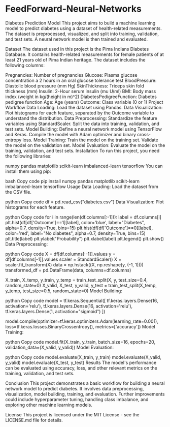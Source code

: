 # FeedForward-Neural-Networks
Diabetes Prediction Model
This project aims to build a machine learning model to predict diabetes using a dataset of health-related measurements. The dataset is preprocessed, visualized, and split into training, validation, and test sets. A neural network model is then trained and evaluated.

Dataset
The dataset used in this project is the Pima Indians Diabetes Database. It contains health-related measurements for female patients of at least 21 years old of Pima Indian heritage. The dataset includes the following columns:

Pregnancies: Number of pregnancies
Glucose: Plasma glucose concentration a 2 hours in an oral glucose tolerance test
BloodPressure: Diastolic blood pressure (mm Hg)
SkinThickness: Triceps skin fold thickness (mm)
Insulin: 2-Hour serum insulin (mu U/ml)
BMI: Body mass index (weight in kg/(height in m)^2)
DiabetesPedigreeFunction: Diabetes pedigree function
Age: Age (years)
Outcome: Class variable (0 or 1)
Project Workflow
Data Loading: Load the dataset using Pandas.
Data Visualization: Plot histograms for each feature, separated by the Outcome variable to understand the distribution.
Data Preprocessing:
Standardize the feature variables using StandardScaler.
Split the data into training, validation, and test sets.
Model Building:
Define a neural network model using TensorFlow and Keras.
Compile the model with Adam optimizer and binary cross-entropy loss.
Model Training:
Train the model on the training set.
Validate the model on the validation set.
Model Evaluation: Evaluate the model on the training, validation, and test sets.
Installation
To run this project, you need the following libraries:

numpy
pandas
matplotlib
scikit-learn
imbalanced-learn
tensorflow
You can install them using pip:

bash
Copy code
pip install numpy pandas matplotlib scikit-learn imbalanced-learn tensorflow
Usage
Data Loading: Load the dataset from the CSV file.

python
Copy code
df = pd.read_csv("diabetes.csv")
Data Visualization: Plot histograms for each feature.

python
Copy code
for i in range(len(df.columns[:-1])):
    label = df.columns[i]
    plt.hist(df[df['Outcome']==1][label], color='blue', label="Diabetes", alpha=0.7, density=True, bins=15)
    plt.hist(df[df['Outcome']==0][label], color='red', label="No diabetes", alpha=0.7, density=True, bins=15)
    plt.title(label)
    plt.ylabel("Probability")
    plt.xlabel(label)
    plt.legend()
    plt.show()
Data Preprocessing:

python
Copy code
X = df[df.columns[:-1]].values
y = df[df.columns[-1]].values
scaler = StandardScaler()
X = scaler.fit_transform(X)
data = np.hstack((X, np.reshape(y, (-1, 1))))
transformed_df = pd.DataFrame(data, columns=df.columns)

X_train, X_temp, y_train, y_temp = train_test_split(X, y, test_size=0.4, random_state=0)
X_valid, X_test, y_valid, y_test = train_test_split(X_temp, y_temp, test_size=0.5, random_state=0)
Model Building:

python
Copy code
model = tf.keras.Sequential([
    tf.keras.layers.Dense(16, activation='relu'),
    tf.keras.layers.Dense(16, activation='relu'),
    tf.keras.layers.Dense(1, activation="sigmoid")
])

model.compile(optimizer=tf.keras.optimizers.Adam(learning_rate=0.001),
              loss=tf.keras.losses.BinaryCrossentropy(),
              metrics=['accuracy'])
Model Training:

python
Copy code
model.fit(X_train, y_train, batch_size=16, epochs=20, validation_data=(X_valid, y_valid))
Model Evaluation:

python
Copy code
model.evaluate(X_train, y_train)
model.evaluate(X_valid, y_valid)
model.evaluate(X_test, y_test)
Results
The model's performance can be evaluated using accuracy, loss, and other relevant metrics on the training, validation, and test sets.

Conclusion
This project demonstrates a basic workflow for building a neural network model to predict diabetes. It involves data preprocessing, visualization, model building, training, and evaluation. Further improvements could include hyperparameter tuning, handling class imbalance, and exploring other machine learning models.

License
This project is licensed under the MIT License - see the LICENSE.md file for details.
